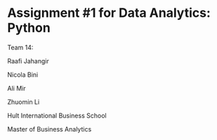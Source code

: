 # Assignment #1 for Data Analytics: Python

Team 14:

Raafi Jahangir

Nicola Bini

Ali Mir

Zhuomin Li


Hult International Business School

Master of Business Analytics
